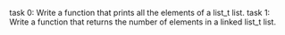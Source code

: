 task 0: Write a function that prints all the elements of a list_t list.
task 1: Write a function that returns the number of elements in a linked list_t list.
